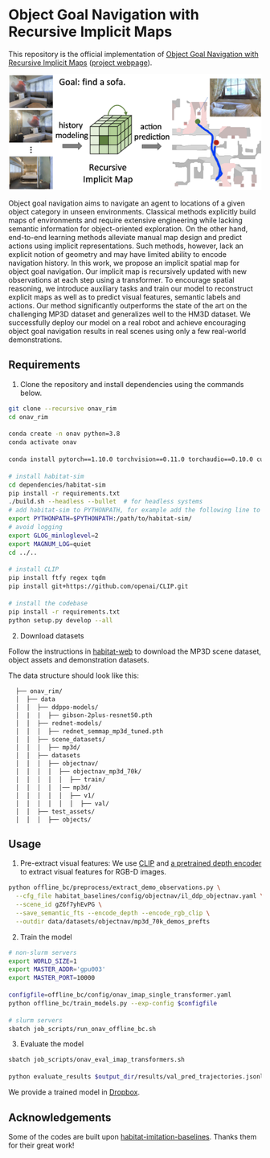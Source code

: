 # Object Goal Navigation with Recursive Implicit Maps

This repository is the official implementation of [Object Goal Navigation with Recursive Implicit Maps](https://arxiv.org/abs/2308.05602) ([project webpage](https://cshizhe.github.io/projects/vil3dref.html)).

![Overview of RIM Model](media/teaser.png)

Object goal navigation aims to navigate an agent to locations of a given object category in unseen environments. Classical methods explicitly build maps of environments and require extensive engineering while lacking semantic information for object-oriented exploration. On the other hand, end-to-end learning methods alleviate manual map design and predict actions using implicit representations. Such methods, however, lack an explicit notion of geometry and may have limited ability to encode navigation history. In this work, we propose an implicit spatial map for object goal navigation. Our implicit map is recursively updated with new observations at each step using a transformer. To encourage spatial reasoning, we introduce auxiliary tasks and train our model to reconstruct explicit maps as well as to predict visual features, semantic labels and actions. Our method significantly outperforms the state of the art on the challenging MP3D dataset and generalizes well to the HM3D dataset. We successfully deploy our model on a real robot and achieve encouraging object goal navigation results in real scenes using only a few real-world demonstrations.


## Requirements
1. Clone the repository and install dependencies using the commands below.
```bash
git clone --recursive onav_rim
cd onav_rim

conda create -n onav python=3.8
conda activate onav

conda install pytorch==1.10.0 torchvision==0.11.0 torchaudio==0.10.0 cudatoolkit=10.2 -c pytorch

# install habitat-sim
cd dependencies/habitat-sim
pip install -r requirements.txt
./build.sh --headless --bullet  # for headless systems
# add habitat-sim to PYTHONPATH, for example add the following line to your .bashrc
export PYTHONPATH=$PYTHONPATH:/path/to/habitat-sim/
# avoid logging
export GLOG_minloglevel=2
export MAGNUM_LOG=quiet
cd ../..

# install CLIP
pip install ftfy regex tqdm
pip install git+https://github.com/openai/CLIP.git

# install the codebase
pip install -r requirements.txt
python setup.py develop --all
```

2. Download datasets

Follow the instructions in [habitat-web](https://github.com/Ram81/habitat-imitation-baselines#data) to download the MP3D scene dataset, object assets and demonstration datasets.

The data structure should look like this:
```
  ├── onav_rim/
  │  ├── data
  │  │  ├── ddppo-models/
  │  |  |  ├── gibson-2plus-resnet50.pth
  │  │  ├── rednet-models/
  │  │  │  ├── rednet_semmap_mp3d_tuned.pth
  │  │  ├── scene_datasets/
  │  │  │  ├── mp3d/
  │  │  ├── datasets
  │  │  │  ├── objectnav/
  │  │  │  │  ├── objectnav_mp3d_70k/
  │  │  │  │  │  ├── train/
  │  │  │  │  │── mp3d/
  │  │  │  │  │  ├── v1/
  │  │  │  │  │  │  ├── val/
  │  │  ├── test_assets/
  │  │  │  ├── objects/
```


## Usage

1. Pre-extract visual features:
We use [CLIP](https://github.com/openai/CLIP) and [a pretrained depth encoder](https://dl.fbaipublicfiles.com/habitat/data/baselines/v1/ddppo/ddppo-models/gibson-2plus-resnet50.pth) to extract visual features for RGB-D images.
```bash
python offline_bc/preprocess/extract_demo_observations.py \
  --cfg_file habitat_baselines/config/objectnav/il_ddp_objectnav.yaml \
  --scene_id gZ6f7yhEvPG \
  --save_semantic_fts --encode_depth --encode_rgb_clip \
  --outdir data/datasets/objectnav/mp3d_70k_demos_prefts
```

2. Train the model

```bash
# non-slurm servers
export WORLD_SIZE=1
export MASTER_ADDR='gpu003'
export MASTER_PORT=10000

configfile=offline_bc/config/onav_imap_single_transformer.yaml
python offline_bc/train_models.py --exp-config $configfile

# slurm servers
sbatch job_scripts/run_onav_offline_bc.sh
```

3. Evaluate the model
```bash
sbatch job_scripts/onav_eval_imap_transformers.sh

python evaluate_results $output_dir/results/val_pred_trajectories.jsonl
```

We provide a trained model in [Dropbox](https://www.dropbox.com/scl/fo/bk0ok8ibxd5yirohqjmu6/h?rlkey=4riilnmjgk0e4o5rxt3prtsfl&dl=0).


## Acknowledgements
Some of the codes are built upon [habitat-imitation-baselines](https://github.com/Ram81/habitat-imitation-baselines/tree/master). Thanks them for their great work!

